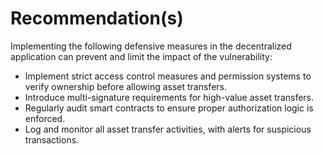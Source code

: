 # Recommendation(s)

Implementing the following defensive measures in the decentralized application can prevent and limit the impact of the vulnerability:

- Implement strict access control measures and permission systems to verify ownership before allowing asset transfers.
- Introduce multi-signature requirements for high-value asset transfers.
- Regularly audit smart contracts to ensure proper authorization logic is enforced.
- Log and monitor all asset transfer activities, with alerts for suspicious transactions.
